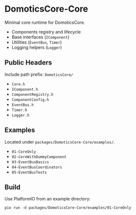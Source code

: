 # DomoticsCore-Core

Minimal core runtime for DomoticsCore.

- Components registry and lifecycle
- Base interfaces (`IComponent`)
- Utilities (`EventBus`, `Timer`)
- Logging helpers (`Logger`)

## Public Headers

Include path prefix: `DomoticsCore/`

- `Core.h`
- `IComponent.h`
- `ComponentRegistry.h`
- `ComponentConfig.h`
- `EventBus.h`
- `Timer.h`
- `Logger.h`

## Examples

Located under `packages/DomoticsCore-Core/examples/`.

- `01-CoreOnly`
- `02-CoreWithDummyComponent`
- `03-EventBusBasics`
- `04-EventBusCoordinators`
- `05-EventBusTests`

## Build

Use PlatformIO from an example directory:

```
pio run -d packages/DomoticsCore-Core/examples/01-CoreOnly
```
